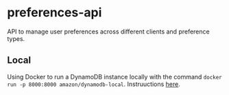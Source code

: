 # preferences-api
API to manage user preferences across different clients and preference types.

## Local
Using Docker to run a DynamoDB instance locally with the command `docker run -p 8000:8000 amazon/dynamodb-local`. Instruuctions [here](https://hub.docker.com/r/amazon/dynamodb-local).